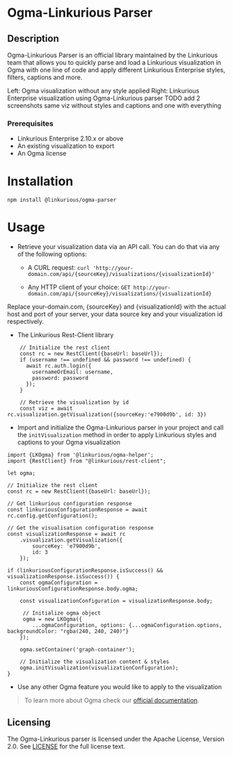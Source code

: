 # Ogma-Linkurious Parser 

## Description
Ogma-Linkurious Parser is an official library maintained by the Linkurious team that allows you to quickly parse and load a Linkurious visualization in Ogma with one line of code and apply different Linkurious Enterprise styles, filters, captions and more.  

Left: Ogma visualization without any style applied
Right: Linkurious Enterprise visualization using Ogma-Linkurious parser
TODO add 2 screenshots same viz without styles and captions and one with everything

### Prerequisites
- Linkurious Enterprise 2.10.x or above
- An existing visualization to export 
- An Ogma license

# Installation

````npm install @linkurious/ogma-parser````

# Usage

- Retrieve your visualization data via an API call. You can do that via any of the following options:
  - A CURL request: ````curl 'http://your-domain.com/api/{sourceKey}/visualizations/{visualizationId}'````
    
  - Any HTTP client of your choice: ````GET http://your-domain.com/api/{sourceKey}/visualizations/{visualizationId}````

Replace your-domain.com, {sourceKey} and {visualizationId} with the actual host and port of your server, your data source key and your visualization id respectively.

  - The Linkurious Rest-Client library
```
    // Initialize the rest client
    const rc = new RestClient({baseUrl: baseUrl});
    if (username !== undefined && password !== undefined) {
      await rc.auth.login({
        usernameOrEmail: username,
        password: password
      });
    }
    
    // Retrieve the visualization by id
    const viz = await rc.visualization.getVisualization({sourceKey:'e7900d9b', id: 3})
```
<!--
# TODO uncomment when plugins are officially documented
> If you are writing a Linkurious plugin, the Linkurious Rest-Client library will be already initialized.
-->

 - Import and initialize the Ogma-Linkurious parser in your project and call the `initVisualization` method in order to apply Linkurious styles and captions to your Ogma visualization 
   
```
import {LKOgma} from '@linkurious/ogma-helper';
import {RestClient} from "@linkurious/rest-client";

let ogma;

// Initialize the rest client
const rc = new RestClient({baseUrl: baseUrl});

// Get linkurious configuration response
const linkuriousConfigurationResponse = await rc.config.getConfiguration();

// Get the visualisation configuration response
const visualizationResponse = await rc
    .visualization.getVisualization({
        sourceKey: 'e7900d9b',
        id: 3
    });

if (linkuriousConfigurationResponse.isSuccess() && visualizationResponse.isSuccess()) {
    const ogmaConfiguration = linkuriousConfigurationResponse.body.ogma;

    const visualizationConfiguration = visualizationResponse.body;

     // Initialize ogma object
     ogma = new LKOgma({
        ...ogmaConfiguration, options: {...ogmaConfiguration.options, backgroundColor: "rgba(240, 240, 240)"}
    });

    ogma.setContainer('graph-container');

    // Initialize the visualization content & styles
    ogma.initVisualization(visualizationConfiguration);
}

```

- Use any other Ogma feature you would like to apply to the visualization
  
> To learn more about Ogma check our [official documentation](https://doc.linkurio.us/ogma/latest/).
  
## Licensing
The Ogma-Linkurious parser is licensed under the Apache License, Version 2.0. See [LICENSE](/LICENSE) for the full license text.
